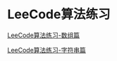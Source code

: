 # LeeCode算法练习

[LeeCode算法练习-数组篇](https://github.com/wulijie/AndroidNotes/blob/master/Leecode/leecode.md)

[LeeCode算法练习-字符串篇](https://github.com/wulijie/AndroidNotes/blob/master/Leecode/leecode-01.md)

